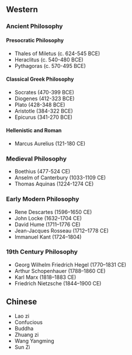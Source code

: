 ## Western
### Ancient Philosophy
#### Presocratic Philosophy
- Thales of Miletus (c. 624-545 BCE)
- Heraclitus (c. 540-480 BCE)
- Pythagoras (c. 570-495 BCE)
#### Classical Greek Philosophy
- Socrates (470-399 BCE)
- Diogenes (412-323 BCE)
- Plato (428-348 BCE)
- Aristotle (384-322 BCE)
- Epicurus (341-270 BCE)
#### Hellenistic and Roman
- Marcus Aurelius (121-180 CE)

### Medieval Philosophy
- Boethius (477-524 CE)
- Anselm of Canterbury (1033-1109 CE)
- Thomas Aquinas (1224-1274 CE)

### Early Modern Philosophy

- Rene Descartes (1596–1650 CE)
- John Locke (1632–1704 CE)
- David Hume (1711–1776 CE)
- Jean-Jacques Rosseau (1712–1778 CE)
- Immanuel Kant (1724–1804)

### 19th Century Philosophy
- Georg Wilhelm Friedrich Hegel (1770–1831 CE)
- Arthur Schopenhauer (1788–1860 CE)
- Karl Marx (1818–1883 CE)
- Friedrich Nietzsche (1844–1900 CE)

## Chinese
- Lao zi
- Confucious
- Buddha
- Zhuang zi
- Wang Yangming
- Sun Zi